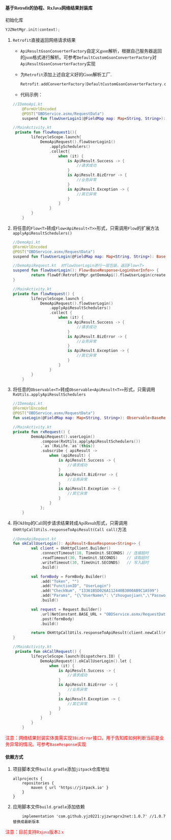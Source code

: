 #### <font face="楷体">基于Retrofit的协程、RxJava网络结果封装库</font>

<font face="楷体">初始化库</font>

```kotlin
YJZNetMgr.init(context);
```



1. <font face="楷体">`Retrofit`直接返回网络请求结果</font>

   - <font face="楷体">`ApiResultGsonConverterFactory`自定义gson解析，根据自己服务器返回的json格式进行解析。可参考`DefaultCustomGsonConverterFactory`对`ApiResultGsonConverterFactory`实现</font>

   - <font face="楷体">为`Retrofit`添加上述自定义好的Gson解析工厂.</font>

     ```kotlin
     Retrofit.addConverterFactory(DefaultCustomGsonConverterFactory.create())
     ```

     

   - <font face="楷体">代码示例：</font>

   ```kotlin
   //IDemoApi.kt
       @FormUrlEncoded
       @POST("OBDService.asmx/RequestData")
       suspend fun flowUserLogin1(@FieldMap map: Map<String, String>): ApiResult<BaseResponse<LoginUserInfo>>
   
   //MainActivity.kt
    private fun flowRequest1(){
           lifecycleScope.launch{
               DemoApiRequest().flowUserLogin1()
                   .applySchedulers()
                   .collect{
                       when (it) {
                           is ApiResult.Success -> {
                               //请求成功
                           }
                           is ApiResult.BizError -> {
                               //业务异常
                           }
                           is ApiResult.Exception -> {
                               //其它异常
                           }
                       }
                   }
           }
       }
   
   ```

2. <font face="楷体">将任意的`Flow<T>`转成`Flow<ApiResult<T>>`形式，只需调用`Flow`的扩展方法`applyApiResultSchedulers()`</font>

   ```kotlin
   //DemoApi.kt
   @FormUrlEncoded
   @POST("OBDService.asmx/RequestData")
   suspend fun flowUserLogin(@FieldMap map: Map<String, String>): BaseResponse<LoginUserInfo>
   
   //DemoApiRequest.kt  对flowUserLogin进行一层包装，返回Flow<T>
   suspend fun flowUserLogin(): Flow<BaseResponse<LoginUserInfo>> {
           return flowOf(RetrofitMgr.getDemoApi().flowUserLogin(createLoginParam()))
   }
   
   //MainActivity.kt
   private fun flowRequest() {
           lifecycleScope.launch {
               DemoApiRequest().flowUserLogin()
                   .applyApiResultSchedulers()
                   .collect {
                       when (it) {
                           is ApiResult.Success -> {
                               //请求成功
                           }
                           is ApiResult.BizError -> {
                               //业务异常
                           }
                           is ApiResult.Exception -> {
                               //其它异常
                           }
                       }
                   }
           }
       }
   ```

3. <font face="楷体">将任意的`Observable<T>`转成`Observable<ApiResult<T>>`形式，只需调用`RxUtils.applyApiResultSchedulers`</font>

   ```kotlin
   //IDemoApi.kt
   @FormUrlEncoded
   @POST("OBDService.asmx/RequestData")
   fun useLogin(@FieldMap map: Map<String, String>): Observable<BaseResponse<LoginUserInfo>>
   
   //MainActivity.kt
   private fun rxRequest() {
           DemoApiRequest().userLogin()
               .compose(RxUtils.applyApiResultSchedulers())
               .`as`(RxLife.`as`(this))
               .subscribe { apiResult ->
                   when (apiResult) {
                       is ApiResult.Success -> {
                           //请求成功
                       }
                       is ApiResult.BizError -> {
                           //业务异常
                       }
                       is ApiResult.Exception -> {
                           //其它异常
                       }
                   }
               };
       }
   ```

4. <font face="楷体">将OkHttp的Call同步请求结果转成ApiResult<T>形式，只需调用`OkHttpCallUtils.responseToApiResult(Call call)`方法</font>

   ```kotlin
   //DemoApiRequest.kt
   fun okCallUserLogin(): ApiResult<BaseResponse<String>> {
           val client = OkHttpClient.Builder()
               .connectTimeout(10, TimeUnit.SECONDS) // 连接超时
               .readTimeout(30, TimeUnit.SECONDS)    // 读取超时
               .writeTimeout(30, TimeUnit.SECONDS)   // 写入超时
               .build()
   
           val formBody = FormBody.Builder()
               .add("Token", "")
               .add("FunctionID", "UserLogin")
               .add("CheckNum", "13361B5D026A112440B3000AB9C1A599")
               .add("Params", "{\"UserName\": \"zhouguojian\",\"Password\": \"Zhougj@55331\"}")
               .build()
   
           val request = Request.Builder()
               .url(NetConstant.BASE_URL + "OBDService.asmx/RequestData")
               .post(formBody)
               .build()
   
           return OkHttpCallUtils.responseToApiResult(client.newCall(request))
   }
   
   //MainActivity.kt
    private fun okCallRequest() {
           lifecycleScope.launch(Dispatchers.IO) {
               DemoApiRequest().okCallUserLogin().let {
                   when (it) {
                       is ApiResult.Success -> {
                           //请求成功
                       }
                       is ApiResult.BizError -> {
                           //业务异常
                       }
                       is ApiResult.Exception -> {
                           //其它异常
                       }
                   }
               }
           }
       }
   ```


​	<font face="楷体" color="red">注意：网络结果封装实体类需实现`IBizError`接口，用于告知库如何判断当前是业务异常的情况。可参考`BaseResponse`实现</font>

#### <font face="楷体">依赖方式</font>

1. <font face="楷体">项目脚本文件`build.gradle`添加`jitpack`仓库地址</font>

   ```
   allprojects {
       repositories {
           maven { url 'https://jitpack.io' }
       }
   }
   
   ```

2. <font face="楷体">应用脚本文件`build.gradle`添加依赖</font>

   ```
       implementation 'com.github.yjz0221:yjzwraprx2net:1.0.7' //1.0.7替换成最新版本
   
   ```

<font face="楷体" color = "red">注意：目前支持Rxjava版本2.x</font>
